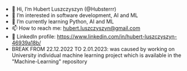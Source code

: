 - 👋 Hi, I’m Hubert Luszczyszyn (@Hubsterrr)
- 👀 I’m interested in software development, AI and ML
- 🌱 I’m currently learning Python, AI and ML
- 📫 How to reach me: hubert.luszczyszyn@gmail.com
- 📎 LinkedIn profile: https://www.linkedin.com/in/hubert-luszczyszyn-46939a18b/
- BREAK FROM 22.12.2022 TO 2.01.2023: was caused by working on University individual machine learning project which is available in the "Machine-Learning" repository
